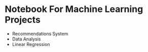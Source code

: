 # Notebook For Machine Learning Projects

- Recommendations System
- Data Analysis
- Linear Regression
